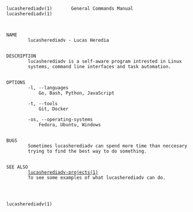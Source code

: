 <pre><code>
lucasherediadv(1)       General Commands Manual        lucasherediadv(1)



NAME
        lucasherediadv - Lucas Heredia


DESCRIPTION
        lucasherediadv is a self-aware program intrested in Linux
        systems, command line interfaces and task automation.


OPTIONS
        -l, --languages
            Go, Bash, Python, JavaScript

        -t, --tools
            Git, Docker
        
        -os, --operating-systems
            Fedora, Ubuntu, Windows


BUGS
        Sometimes lucasherediadv can spend more time than neccesary
        trying to find the best way to do something.


SEE ALSO
        <a href="https://github.com/lucasherediadv?tab=repositories">lucasherediadv-projects(1)</a> 
        To see some examples of what lucasherediadv can do.



                                                       lucasherediadv(1)
</code></pre>
